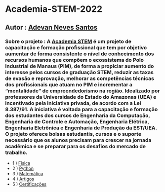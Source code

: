 # Academia-STEM-2022

## Autor : [Adevan Neves Santos](https://www.linkedin.com/in/adevan-neves-santos/)

### Sobre o projeto : A [Academia STEM](https://www.linkedin.com/company/academia-stem/mycompany/) é um projeto de capacitação e formação profissional que tem por objetivo aumentar de forma consistente o nível de conhecimento dos recursos humanos que compõem o ecossistema do Polo Industrial de Manaus (PIM), de forma a propiciar aumento do interesse pelos cursos de graduação STEM, reduzir as taxas de evasão e reprovação, melhorar as competências técnicas dos profissionais que atuam no PIM e incrementar a “mentalidade” de empreendedorismo na região. Idealizado por professores da Universidade do Estado do Amazonas (UEA) e incentivado pela iniciativa privada, de acordo com a Lei 8.387/91. A iniciativa é voltada para a capacitação e formação dos estudantes dos cursos de Engenharia da Computação, Engenharia de Controle e Automação, Engenharia Elétrica, Engenharia Eletrônica e Engenharia de Produção da EST/UEA.  O projeto oferece bolsas estudantis, cursos e o suporte necessário que os alunos precisam para crescer na jornada acadêmica e se preparar para os desafios do mercado de trabalho.   

-  1 ) [Física](./Cursos/Fisica-Basica/README.md)
-  2 ) [Python](./Cursos/Python-Basico/README.md)
-  3 ) [Matemática](./Cursos/Matematica-Basica/Atividade_Introducao_Integral.ipynb)
-  4 )  [Artigos](./Cursos/Artigos/)
-  5 ) [Certificações](./Cursos/Certificados/)